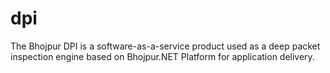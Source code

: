 # dpi
The Bhojpur DPI is a software-as-a-service product used as a deep packet inspection engine based on Bhojpur.NET Platform for application delivery.
